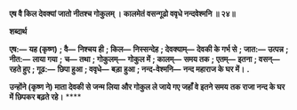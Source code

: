 **एष वै किल देवक्यां जातो नीतश्च गोकुलम् ।** **कालमेतं वसन्गूढो ववृधे नन्दवेश्मनि ॥ २४॥** 

**शब्दार्थ** 

**एष:—** **यह (कृष्ण)** **; वै—** **निश्चय ही** **; किल—** **निस्सन्देह** **; देवक्याम्—** **देवकी के गर्भ से** **; जात:—** **उत्पन्न** **; नीत:—** **लाया गया** **;** **च—** **तथा** **; गोकुलम्—** **गोकुल में** **; कालम्—** **समय तक** **; एतम्—** **इतना** **; वसन्—** **रहते हुए** **; गूढ:—** **छिपा हुआ** **; ववृधे—** **बड़ा** **हुआ** **; नन्द-वेश्मनि—** **नन्द महाराज के घर में।** **.** 

**उन्होंने (कृष्ण ने) माता देवकी से जन्म लिया और गोकुल ले जाये गए जहाँ वे इतने समय** **तक राजा नन्द के घर में छिपकर बढ़ते रहे।** **** 